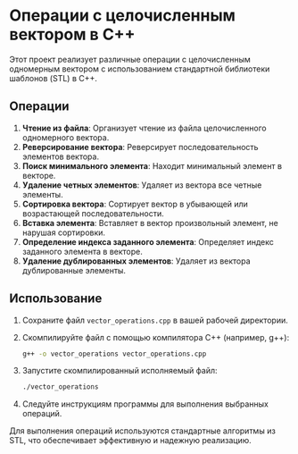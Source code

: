 # Операции с целочисленным вектором в C++

Этот проект реализует различные операции с целочисленным одномерным вектором с использованием стандартной библиотеки шаблонов (STL) в C++.

## Операции

1. **Чтение из файла**: Организует чтение из файла целочисленного одномерного вектора.
2. **Реверсирование вектора**: Реверсирует последовательность элементов вектора.
3. **Поиск минимального элемента**: Находит минимальный элемент в векторе.
4. **Удаление четных элементов**: Удаляет из вектора все четные элементы.
5. **Сортировка вектора**: Сортирует вектор в убывающей или возрастающей последовательности.
6. **Вставка элемента**: Вставляет в вектор произвольный элемент, не нарушая сортировки.
7. **Определение индекса заданного элемента**: Определяет индекс заданного элемента в векторе.
8. **Удаление дублированных элементов**: Удаляет из вектора дублированные элементы.

## Использование

1. Сохраните файл `vector_operations.cpp` в вашей рабочей директории.
2. Скомпилируйте файл с помощью компилятора C++ (например, g++):

    ```bash
    g++ -o vector_operations vector_operations.cpp
    ```

3. Запустите скомпилированный исполняемый файл:

    ```bash
    ./vector_operations
    ```

4. Следуйте инструкциям программы для выполнения выбранных операций.

Для выполнения операций используются стандартные алгоритмы из STL, что обеспечивает эффективную и надежную реализацию.
